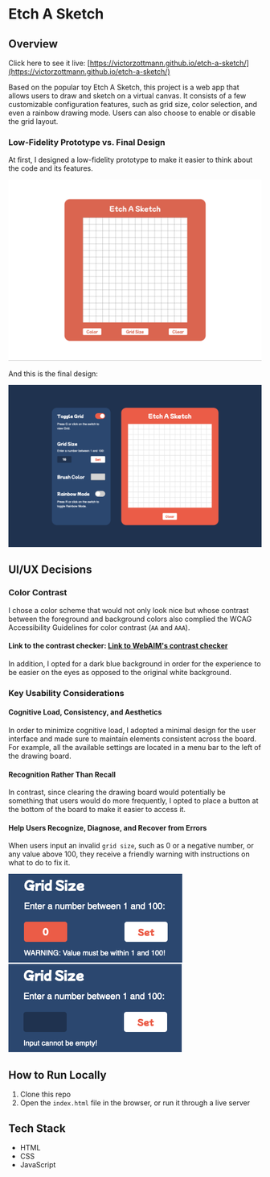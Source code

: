 # Etch A Sketch

## Overview
Click here to see it live: [https://victorzottmann.github.io/etch-a-sketch/](https://victorzottmann.github.io/etch-a-sketch/)

Based on the popular toy Etch A Sketch, this project is a web app that allows users to draw and sketch on a virtual canvas. It consists of a few customizable configuration features, such as grid size, color selection, and even a rainbow drawing mode. Users can also choose to enable or disable the grid layout.

### Low-Fidelity Prototype vs. Final Design
At first, I designed a low-fidelity prototype to make it easier to think about the code and its features. 

![Low-fidelity wireframe of the finalized toy](./design/lofi-prototype.png)

And this is the final design:

![Overview of the app](./screenshots/complete-project.png)

## UI/UX Decisions

### Color Contrast
I chose a color scheme that would not only look nice but whose contrast between the foreground and background colors also complied the WCAG Accessibility Guidelines for color contrast (`AA` and `AAA`).

#### Link to the contrast checker: [Link to WebAIM's contrast checker](https://webaim.org/resources/contrastchecker/)

In addition, I opted for a dark blue background in order for the experience to be easier on the eyes as opposed to the original white background. 

### Key Usability Considerations
#### Cognitive Load, Consistency, and Aesthetics
In order to minimize cognitive load, I adopted a minimal design for the user interface and made sure to maintain elements consistent across the board. For example, all the available settings are located in a menu bar to the left of the drawing board.

#### Recognition Rather Than Recall
In contrast, since clearing the drawing board would potentially be something that users would do more frequently, I opted to place a button at the bottom of the board to make it easier to access it.

#### Help Users Recognize, Diagnose, and Recover from Errors
When users input an invalid `grid size`, such as 0 or a negative number, or any value above 100, they receive a friendly warning with instructions on what to do to fix it.

![Warning feedback given when users enter a grid size outside of the allowed range](/screenshots/grid-size-warning.png)
![Warning feedback given when the grid size input field is empty](/screenshots/grid-size-empty.png)

## How to Run Locally
1. Clone this repo
2. Open the `index.html` file in the browser, or run it through a live server

## Tech Stack
- HTML
- CSS
- JavaScript